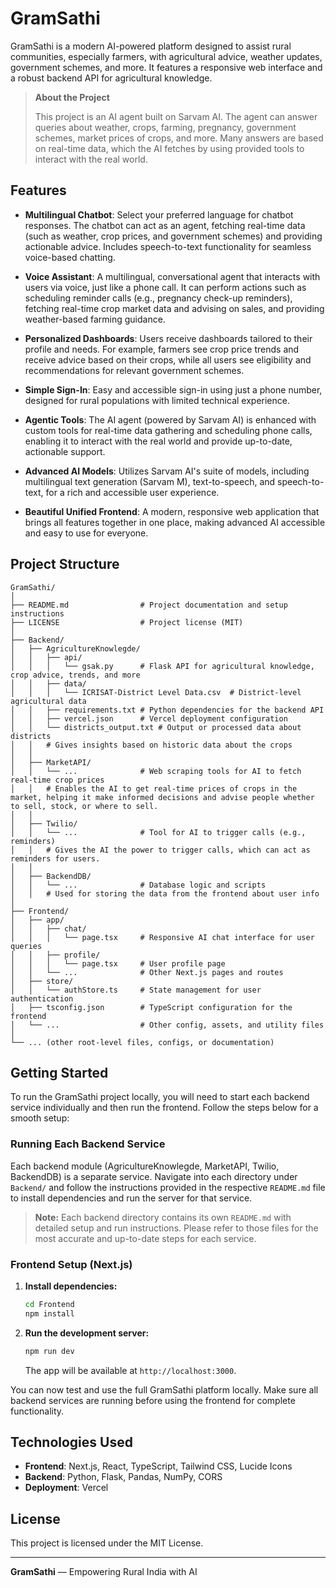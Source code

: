 # GramSathi

GramSathi is a modern AI-powered platform designed to assist rural communities, especially farmers, with agricultural advice, weather updates, government schemes, and more. It features a responsive web interface and a robust backend API for agricultural knowledge.

> **About the Project**
>
> This project is an AI agent built on Sarvam AI. The agent can answer queries about weather, crops, farming, pregnancy, government schemes, market prices of crops, and more. Many answers are based on real-time data, which the AI fetches by using provided tools to interact with the real world.

## Features

- **Multilingual Chatbot**: Select your preferred language for chatbot responses. The chatbot can act as an agent, fetching real-time data (such as weather, crop prices, and government schemes) and providing actionable advice. Includes speech-to-text functionality for seamless voice-based chatting.

- **Voice Assistant**: A multilingual, conversational agent that interacts with users via voice, just like a phone call. It can perform actions such as scheduling reminder calls (e.g., pregnancy check-up reminders), fetching real-time crop market data and advising on sales, and providing weather-based farming guidance.

- **Personalized Dashboards**: Users receive dashboards tailored to their profile and needs. For example, farmers see crop price trends and receive advice based on their crops, while all users see eligibility and recommendations for relevant government schemes.

- **Simple Sign-In**: Easy and accessible sign-in using just a phone number, designed for rural populations with limited technical experience.

- **Agentic Tools**: The AI agent (powered by Sarvam AI) is enhanced with custom tools for real-time data gathering and scheduling phone calls, enabling it to interact with the real world and provide up-to-date, actionable support.

- **Advanced AI Models**: Utilizes Sarvam AI's suite of models, including multilingual text generation (Sarvam M), text-to-speech, and speech-to-text, for a rich and accessible user experience.

- **Beautiful Unified Frontend**: A modern, responsive web application that brings all features together in one place, making advanced AI accessible and easy to use for everyone.

## Project Structure

```
GramSathi/
│
├── README.md                # Project documentation and setup instructions
├── LICENSE                  # Project license (MIT)
│
├── Backend/
│   ├── AgricultureKnowlegde/
│   │   ├── api/
│   │   │   └── gsak.py      # Flask API for agricultural knowledge, crop advice, trends, and more
│   │   ├── data/
│   │   │   └── ICRISAT-District Level Data.csv  # District-level agricultural data
│   │   ├── requirements.txt # Python dependencies for the backend API
│   │   ├── vercel.json      # Vercel deployment configuration
│   │   └── districts_output.txt # Output or processed data about districts
│   │   # Gives insights based on historic data about the crops
│   │
│   ├── MarketAPI/
│   │   └── ...              # Web scraping tools for AI to fetch real-time crop prices
│   │   # Enables the AI to get real-time prices of crops in the market, helping it make informed decisions and advise people whether to sell, stock, or where to sell.
│   │
│   ├── Twilio/
│   │   └── ...              # Tool for AI to trigger calls (e.g., reminders)
│   │   # Gives the AI the power to trigger calls, which can act as reminders for users.
│   │
│   ├── BackendDB/
│   │   └── ...              # Database logic and scripts
│   │   # Used for storing the data from the frontend about user info
│
├── Frontend/
│   ├── app/
│   │   ├── chat/
│   │   │   └── page.tsx     # Responsive AI chat interface for user queries
│   │   ├── profile/
│   │   │   └── page.tsx     # User profile page
│   │   └── ...              # Other Next.js pages and routes
│   ├── store/
│   │   └── authStore.ts     # State management for user authentication
│   ├── tsconfig.json        # TypeScript configuration for the frontend
│   └── ...                  # Other config, assets, and utility files
│
└── ... (other root-level files, configs, or documentation)
```

## Getting Started

To run the GramSathi project locally, you will need to start each backend service individually and then run the frontend. Follow the steps below for a smooth setup:

### Running Each Backend Service

Each backend module (AgricultureKnowlegde, MarketAPI, Twilio, BackendDB) is a separate service. Navigate into each directory under `Backend/` and follow the instructions provided in the respective `README.md` file to install dependencies and run the server for that service.

> **Note:** Each backend directory contains its own `README.md` with detailed setup and run instructions. Please refer to those files for the most accurate and up-to-date steps for each service.

### Frontend Setup (Next.js)

1. **Install dependencies:**
   ```sh
   cd Frontend
   npm install
   ```
2. **Run the development server:**
   ```sh
   npm run dev
   ```
   The app will be available at `http://localhost:3000`.

You can now test and use the full GramSathi platform locally. Make sure all backend services are running before using the frontend for complete functionality.

## Technologies Used

- **Frontend**: Next.js, React, TypeScript, Tailwind CSS, Lucide Icons
- **Backend**: Python, Flask, Pandas, NumPy, CORS
- **Deployment**: Vercel

## License

This project is licensed under the MIT License.

---

**GramSathi** — Empowering Rural India with AI

